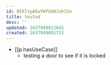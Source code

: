 ```yaml
---
id: BIKltpAEwYWfG6NJah32n
title: tested
desc: ''
updated: 1637949912641
created: 1637949801732
---
```




- [[p.hasUseCase]]
  - testing a door to see if it is locked
